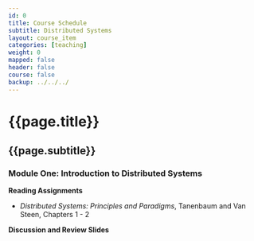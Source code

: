 ```yaml
---
id: 0
title: Course Schedule
subtitle: Distributed Systems
layout: course_item
categories: [teaching]
weight: 0
mapped: false
header: false
course: false
backup: ../../../
---
```


# {{page.title}}

## {{page.subtitle}}

### Module One: Introduction to Distributed Systems

**Reading Assignments**

- <em>Distributed Systems: Principles and Paradigms</em>, Tanenbaum and Van Steen, Chapters 1 - 2

**Discussion and Review Slides**






